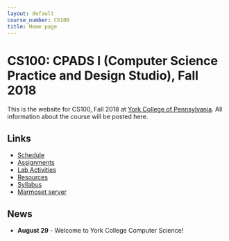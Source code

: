 ```yaml
---
layout: default
course_number: CS100
title: Home page
---
```


# CS100: CPADS I (Computer Science Practice and Design Studio), Fall 2018

This is the website for CS100, Fall 2018 at [York College of Pennsylvania](http://www.ycp.edu).
All information about the course will be posted here.

## Links

* [Schedule](schedule.html)
* [Assignments](assign/index.html)
* [Lab Activities](labs/index.html)
* [Resources](resources/index.html)
* [Syllabus](syllabus.html)
* [Marmoset server](https://cs.ycp.edu/marmoset)

## News

* **August 29** - Welcome to York College Computer Science!
<!--
* **Sept 13** - [Lab Activity 1](labs/CPADS_Lab1.pdf) due
* **Sept 15** - [Lab Activity 2](labs/CPADS_Lab2.pdf) due
* **Sept 20** - [Lab Activity 3](labs/CPADS_Lab3.pdf) due
* **Sept 27** - [Lab Activity 4](labs/CPADS_Lab4.pdf) due
* **Sept 29** - [Assignment 1](assign/CPADS_Assign1.pdf) due
* **Oct 4, 6 - EXAM I**
* **Oct 16 - NO CLASS (Fall Break)**
* **Oct 20** - [Lab Activity 5](labs/CPADS_Lab5.pdf) due
* **Oct 23** - [Lab Activity 6](labs/CPADS_Lab6.pdf) due
* **Oct 25** - [Lab Activity 7](labs/CPADS_Lab7.pdf) due
* **Oct 30** - [Assignment 2](assign/CPADS_Assign2.pdf) due
* **Nov 3** -  [Lab Activity 8](labs/CPADS_Lab8.pdf) due
* **Nov 6** -  [Lab Activity 9](labs/CPADS_Lab9.pdf) due
* **Nov 10** - [Assignment 3](assign/CPADS_Assign3.pdf) due
* **Nov 13, 15 - EXAM II**
* **Nov 20** - [Final Project Proposals](assign/CPADS_FinalProject.pdf) due in class
* **Nov 20** - [Turtle Game Project Description](assign/CPADS_TurtleGameProject.pdf) has been posted
-->